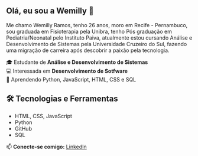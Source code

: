 ## Olá, eu sou a Wemilly 👋

Me chamo Wemilly Ramos, tenho 26 anos, moro em Recife - Pernambuco, sou graduada em Fisioterapia pela Unibra, tenho Pós graduação em Pediatria/Neonatal pelo Instituto Paiva, atualmente estou cursando Análise e Desenvolvimento de Sistemas pela Universidade Cruzeiro do Sul, fazendo uma migração de carreira após descobrir a paixão pela tecnologia.

🎓 Estudante de **Análise e Desenvolvimento de Sistemas**  
💻 Interessada em **Desenvolvimento de Sotfware**  
🚀 Aprendendo Python, JavaScript, HTML, CSS e SQL

## 🛠 Tecnologias e Ferramentas
- HTML, CSS, JavaScript
- Python
- GitHub
- SQL


📫 **Conecte-se comigo:** [LinkedIn](https://www.linkedin.com/in/wemillyramos)

